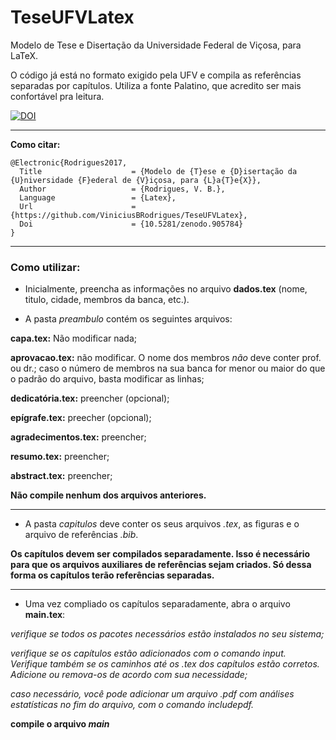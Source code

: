 # TeseUFVLatex
Modelo de Tese e Disertação da Universidade Federal de Viçosa, para LaTeX.

O código já está no formato exigido pela UFV e compila as referências separadas por capítulos. Utiliza a fonte Palatino, que acredito ser mais confortável pra leitura.

[![DOI](https://zenodo.org/badge/84732333.svg)](https://zenodo.org/badge/latestdoi/84732333)

---

**Como citar:**

```
@Electronic{Rodrigues2017,
  Title                    = {Modelo de {T}ese e {D}isertação da {U}niversidade {F}ederal de {V}içosa, para {L}a{T}e{X}},
  Author                   = {Rodrigues, V. B.},
  Language                 = {Latex},
  Url                      = {https://github.com/ViniciusBRodrigues/TeseUFVLatex},
  Doi                      = {10.5281/zenodo.905784}
}
```

----


### Como utilizar:

- Inicialmente, preencha as informações no arquivo **dados.tex** (nome, titulo, cidade, membros da banca, etc.).

- A pasta _preambulo_ contém os seguintes arquivos:
 
**capa.tex:** Não modificar nada;

**aprovacao.tex:** não modificar. O nome dos membros _não_ deve conter prof. ou dr.; caso o número de membros na sua banca for menor ou maior do que o padrão do arquivo, basta modificar as linhas;

**dedicatória.tex:** preencher (opcional);

**epígrafe.tex:** preecher (opcional);

**agradecimentos.tex:** preencher;

**resumo.tex:** preencher;

**abstract.tex:** preencher;

**Não compile nenhum dos arquivos anteriores.**

---

- A pasta _capitulos_ deve conter os seus arquivos _.tex_, as figuras e o arquivo de referências _.bib_.

**Os capítulos devem ser compilados separadamente. Isso é necessário para que os arquivos auxiliares de referências sejam criados. Só dessa forma os capítulos terão referências separadas.**

---

- Uma vez compliado os capítulos separadamente, abra o arquivo **main.tex**:

_verifique se todos os pacotes necessários estão instalados no seu sistema;_

_verifique se os capítulos estão adicionados com o comando input. Verifique também se os caminhos até os .tex dos capítulos estão corretos. Adicione ou remova-os de acordo com sua necessidade;_

_caso necessário, você pode adicionar um arquivo .pdf com análises estatísticas no fim do arquivo, com o comando includepdf._

**compile o arquivo _main_**

